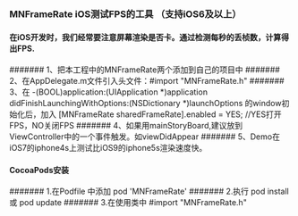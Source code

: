 ### MNFrameRate  iOS测试FPS的工具 （支持iOS6及以上）

#### 在iOS开发时，我们经常要注意屏幕渲染是否卡。通过检测每秒的丢桢数，计算得出FPS.
####### 1、把本工程中的MNFrameRate两个添加到自己的项目中
####### 2、在AppDelegate.m文件引入头文件：#import "MNFrameRate.h"
####### 3、在 -(BOOL)application:(UIApplication *)application didFinishLaunchingWithOptions:(NSDictionary *)launchOptions 的window初始化后，加入 [MNFrameRate sharedFrameRate].enabled = YES; //YES打开FPS，NO关闭FPS
####### 4、如果用mainStoryBoard,建议放到ViewController中的一个事件触发。如viewDidAppear
####### 5、Demo在iOS7的iphone4s上测试比iOS9的iphone5s渲染速度快。

#### CocoaPods安装
####### 1.在Podfile 中添加 pod 'MNFrameRate'
####### 2.执行 pod install 或 pod update
####### 3.在使用类中 #import "MNFrameRate.h"
